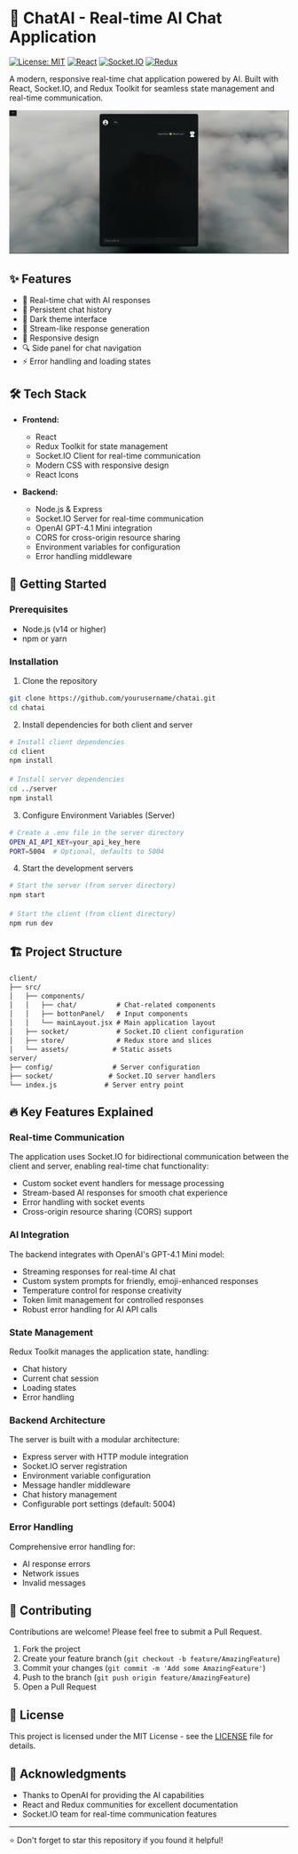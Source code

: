 # 🤖 ChatAI - Real-time AI Chat Application

[![License: MIT](https://img.shields.io/badge/License-MIT-yellow.svg)](https://opensource.org/licenses/MIT)
[![React](https://img.shields.io/badge/React-18-blue.svg)](https://reactjs.org/)
[![Socket.IO](https://img.shields.io/badge/Socket.IO-4.0-black.svg)](https://socket.io/)
[![Redux](https://img.shields.io/badge/Redux-Toolkit-764ABC.svg)](https://redux-toolkit.js.org/)

A modern, responsive real-time chat application powered by AI. Built with React, Socket.IO, and Redux Toolkit for seamless state management and real-time communication.

![ChatAI Screenshot](./client/src/assets/ScreenShot_of_Page.png)

## ✨ Features

- 🚀 Real-time chat with AI responses
- 💬 Persistent chat history
- 🎨 Dark theme interface
- 🔄 Stream-like response generation
- 📱 Responsive design
- 🔍 Side panel for chat navigation
- ⚡ Error handling and loading states

## 🛠️ Tech Stack

- **Frontend:**
  - React
  - Redux Toolkit for state management
  - Socket.IO Client for real-time communication
  - Modern CSS with responsive design
  - React Icons

- **Backend:**
  - Node.js & Express
  - Socket.IO Server for real-time communication
  - OpenAI GPT-4.1 Mini integration
  - CORS for cross-origin resource sharing
  - Environment variables for configuration
  - Error handling middleware

## 🚀 Getting Started

### Prerequisites

- Node.js (v14 or higher)
- npm or yarn

### Installation

1. Clone the repository
```bash
git clone https://github.com/yourusername/chatai.git
cd chatai
```

2. Install dependencies for both client and server
```bash
# Install client dependencies
cd client
npm install

# Install server dependencies
cd ../server
npm install
```

3. Configure Environment Variables (Server)
```bash
# Create a .env file in the server directory
OPEN_AI_API_KEY=your_api_key_here
PORT=5004  # Optional, defaults to 5004
```


4. Start the development servers
```bash
# Start the server (from server directory)
npm start

# Start the client (from client directory)
npm run dev
```

## 🏗️ Project Structure

```
client/
├── src/
│   ├── components/
│   │   ├── chat/          # Chat-related components
│   │   ├── bottonPanel/   # Input components
│   │   └── mainLayout.jsx # Main application layout
│   ├── socket/            # Socket.IO client configuration
│   ├── store/             # Redux store and slices
│   └── assets/           # Static assets
server/
├── config/               # Server configuration
├── socket/              # Socket.IO server handlers
└── index.js            # Server entry point
```

## 🔥 Key Features Explained

### Real-time Communication
The application uses Socket.IO for bidirectional communication between the client and server, enabling real-time chat functionality:
- Custom socket event handlers for message processing
- Stream-based AI responses for smooth chat experience
- Error handling with socket events
- Cross-origin resource sharing (CORS) support

### AI Integration
The backend integrates with OpenAI's GPT-4.1 Mini model:
- Streaming responses for real-time AI chat
- Custom system prompts for friendly, emoji-enhanced responses
- Temperature control for response creativity
- Token limit management for controlled responses
- Robust error handling for AI API calls

### State Management
Redux Toolkit manages the application state, handling:
- Chat history
- Current chat session
- Loading states
- Error handling

### Backend Architecture
The server is built with a modular architecture:
- Express server with HTTP module integration
- Socket.IO server registration
- Environment variable configuration
- Message handler middleware
- Chat history management
- Configurable port settings (default: 5004)

### Error Handling
Comprehensive error handling for:
- AI response errors
- Network issues
- Invalid messages

## 🤝 Contributing

Contributions are welcome! Please feel free to submit a Pull Request.

1. Fork the project
2. Create your feature branch (`git checkout -b feature/AmazingFeature`)
3. Commit your changes (`git commit -m 'Add some AmazingFeature'`)
4. Push to the branch (`git push origin feature/AmazingFeature`)
5. Open a Pull Request

## 📝 License

This project is licensed under the MIT License - see the [LICENSE](LICENSE) file for details.

## 🙏 Acknowledgments

- Thanks to OpenAI for providing the AI capabilities
- React and Redux communities for excellent documentation
- Socket.IO team for real-time communication features

---

⭐ Don't forget to star this repository if you found it helpful!
